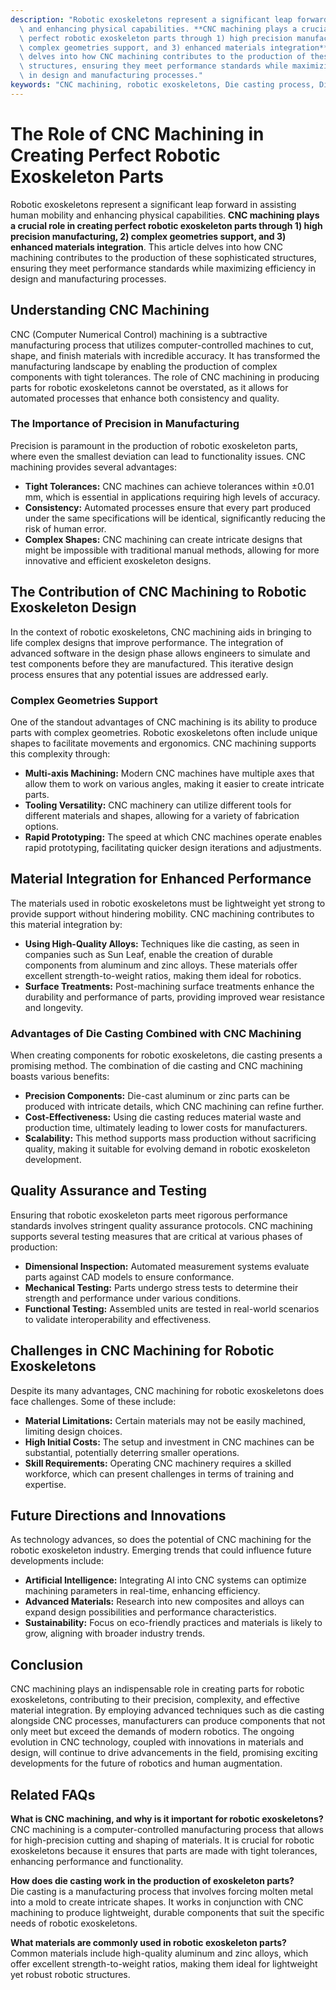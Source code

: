 ```yaml
---
description: "Robotic exoskeletons represent a significant leap forward in assisting human mobility\
  \ and enhancing physical capabilities. **CNC machining plays a crucial role in creating\
  \ perfect robotic exoskeleton parts through 1) high precision manufacturing, 2)\
  \ complex geometries support, and 3) enhanced materials integration**. This article\
  \ delves into how CNC machining contributes to the production of these sophisticated\
  \ structures, ensuring they meet performance standards while maximizing efficiency\
  \ in design and manufacturing processes."
keywords: "CNC machining, robotic exoskeletons, Die casting process, Die-cast aluminum"
---
```

# The Role of CNC Machining in Creating Perfect Robotic Exoskeleton Parts

Robotic exoskeletons represent a significant leap forward in assisting human mobility and enhancing physical capabilities. **CNC machining plays a crucial role in creating perfect robotic exoskeleton parts through 1) high precision manufacturing, 2) complex geometries support, and 3) enhanced materials integration**. This article delves into how CNC machining contributes to the production of these sophisticated structures, ensuring they meet performance standards while maximizing efficiency in design and manufacturing processes.

## Understanding CNC Machining

CNC (Computer Numerical Control) machining is a subtractive manufacturing process that utilizes computer-controlled machines to cut, shape, and finish materials with incredible accuracy. It has transformed the manufacturing landscape by enabling the production of complex components with tight tolerances. The role of CNC machining in producing parts for robotic exoskeletons cannot be overstated, as it allows for automated processes that enhance both consistency and quality.

### The Importance of Precision in Manufacturing

Precision is paramount in the production of robotic exoskeleton parts, where even the smallest deviation can lead to functionality issues. CNC machining provides several advantages:

- **Tight Tolerances:** CNC machines can achieve tolerances within ±0.01 mm, which is essential in applications requiring high levels of accuracy.
- **Consistency:** Automated processes ensure that every part produced under the same specifications will be identical, significantly reducing the risk of human error.
- **Complex Shapes:** CNC machining can create intricate designs that might be impossible with traditional manual methods, allowing for more innovative and efficient exoskeleton designs.

## The Contribution of CNC Machining to Robotic Exoskeleton Design

In the context of robotic exoskeletons, CNC machining aids in bringing to life complex designs that improve performance. The integration of advanced software in the design phase allows engineers to simulate and test components before they are manufactured. This iterative design process ensures that any potential issues are addressed early.

### Complex Geometries Support

One of the standout advantages of CNC machining is its ability to produce parts with complex geometries. Robotic exoskeletons often include unique shapes to facilitate movements and ergonomics. CNC machining supports this complexity through:

- **Multi-axis Machining:** Modern CNC machines have multiple axes that allow them to work on various angles, making it easier to create intricate parts.
- **Tooling Versatility:** CNC machinery can utilize different tools for different materials and shapes, allowing for a variety of fabrication options.
- **Rapid Prototyping:** The speed at which CNC machines operate enables rapid prototyping, facilitating quicker design iterations and adjustments.

## Material Integration for Enhanced Performance

The materials used in robotic exoskeletons must be lightweight yet strong to provide support without hindering mobility. CNC machining contributes to this material integration by:

- **Using High-Quality Alloys:** Techniques like die casting, as seen in companies such as Sun Leaf, enable the creation of durable components from aluminum and zinc alloys. These materials offer excellent strength-to-weight ratios, making them ideal for robotics.
- **Surface Treatments:** Post-machining surface treatments enhance the durability and performance of parts, providing improved wear resistance and longevity.

### Advantages of Die Casting Combined with CNC Machining

When creating components for robotic exoskeletons, die casting presents a promising method. The combination of die casting and CNC machining boasts various benefits:

- **Precision Components:** Die-cast aluminum or zinc parts can be produced with intricate details, which CNC machining can refine further.
- **Cost-Effectiveness:** Using die casting reduces material waste and production time, ultimately leading to lower costs for manufacturers.
- **Scalability:** This method supports mass production without sacrificing quality, making it suitable for evolving demand in robotic exoskeleton development.

## Quality Assurance and Testing

Ensuring that robotic exoskeleton parts meet rigorous performance standards involves stringent quality assurance protocols. CNC machining supports several testing measures that are critical at various phases of production:

- **Dimensional Inspection:** Automated measurement systems evaluate parts against CAD models to ensure conformance.
- **Mechanical Testing:** Parts undergo stress tests to determine their strength and performance under various conditions.
- **Functional Testing:** Assembled units are tested in real-world scenarios to validate interoperability and effectiveness.

## Challenges in CNC Machining for Robotic Exoskeletons

Despite its many advantages, CNC machining for robotic exoskeletons does face challenges. Some of these include:

- **Material Limitations:** Certain materials may not be easily machined, limiting design choices.
- **High Initial Costs:** The setup and investment in CNC machines can be substantial, potentially deterring smaller operations.
- **Skill Requirements:** Operating CNC machinery requires a skilled workforce, which can present challenges in terms of training and expertise.

## Future Directions and Innovations

As technology advances, so does the potential of CNC machining for the robotic exoskeleton industry. Emerging trends that could influence future developments include:

- **Artificial Intelligence:** Integrating AI into CNC systems can optimize machining parameters in real-time, enhancing efficiency.
- **Advanced Materials:** Research into new composites and alloys can expand design possibilities and performance characteristics.
- **Sustainability:** Focus on eco-friendly practices and materials is likely to grow, aligning with broader industry trends.

## Conclusion

CNC machining plays an indispensable role in creating parts for robotic exoskeletons, contributing to their precision, complexity, and effective material integration. By employing advanced techniques such as die casting alongside CNC processes, manufacturers can produce components that not only meet but exceed the demands of modern robotics. The ongoing evolution in CNC technology, coupled with innovations in materials and design, will continue to drive advancements in the field, promising exciting developments for the future of robotics and human augmentation.

## Related FAQs

**What is CNC machining, and why is it important for robotic exoskeletons?**  
CNC machining is a computer-controlled manufacturing process that allows for high-precision cutting and shaping of materials. It is crucial for robotic exoskeletons because it ensures that parts are made with tight tolerances, enhancing performance and functionality.

**How does die casting work in the production of exoskeleton parts?**  
Die casting is a manufacturing process that involves forcing molten metal into a mold to create intricate shapes. It works in conjunction with CNC machining to produce lightweight, durable components that suit the specific needs of robotic exoskeletons.

**What materials are commonly used in robotic exoskeleton parts?**  
Common materials include high-quality aluminum and zinc alloys, which offer excellent strength-to-weight ratios, making them ideal for lightweight yet robust robotic structures.
